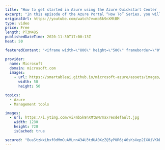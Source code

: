 ```yaml
---
title: "How to get started in Azure using the Azure Quickstart Center | Azure Portal Series"
excerpt: "In this episode of the Azure Portal “How To” Series, you will learn how to get started with your first project in #Azure using the Azure Quickstart Center.   Try out these features in the Azure portal: https://portal.azure.com  Keep connected on Twitter: https://twitter.com/AzurePortal  And make sure"
originalUrl: https://youtube.com/watch?v=mb5k9nXMtBM
type: video
price: Free
length: PT3M48S
publishedDateTime: 2020-11-30T17:00:13Z
heat: 50

featuredContent: "<iframe width=\"800\" height=\"500\" frameborder=\"0\" src=\"https://www.youtube.com/embed/mb5k9nXMtBM\" allow=\"accelerometer; autoplay; encrypted-media; gyroscope; picture-in-picture\" allowfullscreen></iframe>"

provider:
  name: Microsoft
  domain: microsoft.com
  images:
    - url: https://smartableai.github.io/microsoft-azure/assets/images/organizations/microsoft.com-50x50.jpg
      width: 50
      height: 50

topics:
  - Azure
  - Management tools

images:
  - url: https://i.ytimg.com/vi/mb5k9nXMtBM/maxresdefault.jpg
    width: 1280
    height: 720
    isCached: true

secured: "BuaStzNxLbxf0dMmOuAMLnn434U3tdUA0XzZQ5yPUR6j46sKsXep2IXOiVKkDd/GVmDUA/3UHXTIpSBZF7ryHj1awzN0XVKBAfRTvN/522VjGsgBGqwxtxCc8NpebT43yzzJ+8MdfM9zXO6N1Q2yeqfVmiJWxkU1BRHALSklomQJ9kMmAvJ6ksGbqX2xxW7SWXXl+UULcPWXU61kL2iVlDhb/XjpEm3JXsYWBUfrZKrDsWXpgX+dBkimoTHvbFV/JWr5XOtpl0Ku8ALgBa0vivO0N/RFhkYyJyMT0Ol5H1WMAb72gcXNTm1WGwLZ1W78seMDmtXyPle11Kv/YsKTWfs01Fcfoiiy9Qsh0QvHNkR7Gj1ZtUg5CYEiIwduI1pYThYZRYV65T++OESnWrkYQFuYD7IG00U4Wvol3oZLmK4=;d3Fw+1VzeD5hu6kZwbYOBw=="
---
```


